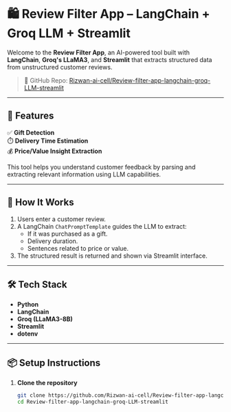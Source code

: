 # 🛍️ Review Filter App – LangChain + Groq LLM + Streamlit

Welcome to the **Review Filter App**, an AI-powered tool built with **LangChain**, **Groq's LLaMA3**, and **Streamlit** that extracts structured data from unstructured customer reviews.

> 🔗 GitHub Repo: [Rizwan-ai-cell/Review-filter-app-langchain-groq-LLM-streamlit](https://github.com/Rizwan-ai-cell/Review-filter-app-langchain-groq-LLM-streamlit)

---

## 🚀 Features

✅ **Gift Detection**  
⏱️ **Delivery Time Estimation**  
💰 **Price/Value Insight Extraction**

This tool helps you understand customer feedback by parsing and extracting relevant information using LLM capabilities.

---

## 🧠 How It Works

1. Users enter a customer review.
2. A LangChain `ChatPromptTemplate` guides the LLM to extract:
   - If it was purchased as a gift.
   - Delivery duration.
   - Sentences related to price or value.
3. The structured result is returned and shown via Streamlit interface.

---

## 🛠 Tech Stack

- **Python**
- **LangChain**
- **Groq (LLaMA3-8B)**
- **Streamlit**
- **dotenv**

---

## 📦 Setup Instructions

1. **Clone the repository**
   ```bash
   git clone https://github.com/Rizwan-ai-cell/Review-filter-app-langchain-groq-LLM-streamlit.git
   cd Review-filter-app-langchain-groq-LLM-streamlit
